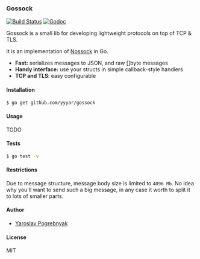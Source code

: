 ### Gossock

[![Build Status](https://travis-ci.org/yyyar/gossock.svg?branch=master)](https://travis-ci.org/yyyar/gossock) 
[![Godoc](https://godoc.org/github.com/yyyar/gossock?status.svg)](http://godoc.org/github.com/yyyar/gossock)

Gossock is a small lib for developing lightweight protocols on top of TCP & TLS.

It is an implementation of [Nossock](https://githun.com/yyyar/nossock) in Go.

* **Fast:** serializes messages to JSON, and raw []byte messages
* **Handy interface:** use your structs in simple callback-style handlers
* **TCP and TLS**: easy configurable

#### Installation
```bash
$ go get github.com/yyyar/gossock
```

#### Usage
TODO

#### Tests
```bash
$ go test -v
```

#### Restrictions
Due to message structure, message body size is limited to `4096 Mb`. No idea why
you'll want to send such a big message, in any case it worth to split it to
lots of smaller parts.

#### Author
* [Yaroslav Pogrebnyak](https://github.com/yyyar/)

#### License
MIT

